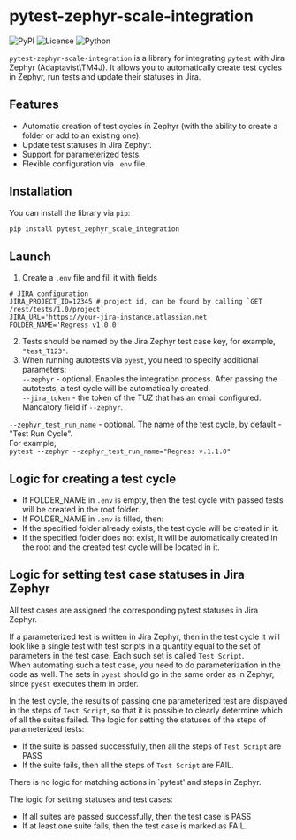 # pytest-zephyr-scale-integration

![PyPI](https://img.shields.io/pypi/v/pytest-zephyr-scale-integration)
![License](https://img.shields.io/badge/license-MIT-blue.svg)
![Python](https://img.shields.io/badge/python-3.6%2B-brightgreen.svg)

`pytest-zephyr-scale-integration` is a library for integrating `pytest` with Jira Zephyr (Adaptavist\TM4J).
It allows you to automatically create test cycles in Zephyr, run tests and update their statuses in Jira.

## Features

- Automatic creation of test cycles in Zephyr (with the ability to create a folder or add to an existing one).
- Update test statuses in Jira Zephyr.
- Support for parameterized tests.
- Flexible configuration via `.env` file.

## Installation

You can install the library via `pip`:
```bash
pip install pytest_zephyr_scale_integration
```

## Launch
1. Create a `.env` file and fill it with fields
```commandline
# JIRA configuration
JIRA_PROJECT_ID=12345 # project id, can be found by calling `GET /rest/tests/1.0/project`
JIRA_URL='https://your-jira-instance.atlassian.net'
FOLDER_NAME='Regress v1.0.0'
```
2. Tests should be named by the Jira Zephyr test case key, for example, `"test_T123"`.
3. When running autotests via `pyest`, you need to specify additional parameters: <br>
`--zephyr` - optional. Enables the integration process. After passing the autotests, a test cycle will be automatically
created. <br>
`--jira_token` - the token of the TUZ that has an email configured. Mandatory field if `--zephyr`.

`--zephyr_test_run_name` - optional. The name of the test cycle, by default - "Test Run Cycle". <br>
For example, <br>
```pytest --zephyr --zephyr_test_run_name="Regress v.1.1.0"```

## Logic for creating a test cycle
- If FOLDER_NAME in `.env` is empty, then the test cycle with passed tests will be created in the root folder.
- If FOLDER_NAME in `.env` is filled, then:
- If the specified folder already exists, the test cycle will be created in it.
- If the specified folder does not exist, it will be automatically created in the root and the created test cycle will be located in it.

## Logic for setting test case statuses in Jira Zephyr
All test cases are assigned the corresponding pytest statuses in Jira Zephyr. <br>

If a parameterized test is written in Jira Zephyr, then in the test
cycle it will look like a single test with test scripts in a quantity equal to the set of parameters in the test case. Each such set is called `Test Script`. <br>
When automating such a test case, you need to do parameterization in the code as well. The sets in `pyest` should go in the same order as in Zephyr, since `pyest` executes them in order.

In the test cycle, the results of passing one parameterized test are displayed in the steps of `Test Script`, so that it is possible to clearly determine which of all the suites failed.
The logic for setting the statuses of the steps of parameterized tests:
- If the suite is passed successfully, then all the steps of `Test Script` are PASS
- If the suite fails, then all the steps of `Test Script` are FAIL.

There is no logic for matching actions in `pytest' and steps in Zephyr.

The logic for setting statuses and test cases:
- If all suites are passed successfully, then the test case is PASS
- If at least one suite fails, then the test case is marked as FAIL.
